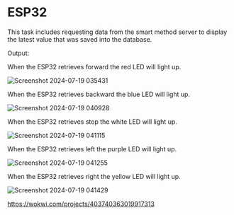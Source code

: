 # ESP32

This task includes requesting data from the smart method server to display the latest value that was saved into the database.

Output:

When the ESP32 retrieves forward the red LED will light up.

![Screenshot 2024-07-19 035431](https://github.com/user-attachments/assets/e3a6f4ce-c9ec-47e0-b711-f802b2e8a891)

When the ESP32 retrieves backward the blue LED will light up.

![Screenshot 2024-07-19 040928](https://github.com/user-attachments/assets/4b5dcd23-fe31-4e50-a88f-5d1f11d0f44c)

When the ESP32 retrieves stop the white LED will light up.

![Screenshot 2024-07-19 041115](https://github.com/user-attachments/assets/06527d05-c232-4def-8494-ed16c6ec3c5c)

When the ESP32 retrieves left the purple LED will light up.

![Screenshot 2024-07-19 041255](https://github.com/user-attachments/assets/b9174a18-7bf8-4377-91f9-d347b97e6f39)

When the ESP32 retrieves right the yellow LED will light up.

![Screenshot 2024-07-19 041429](https://github.com/user-attachments/assets/ce2e6dc9-2165-43af-8f92-f3a5784b979e)

https://wokwi.com/projects/403740363019917313

